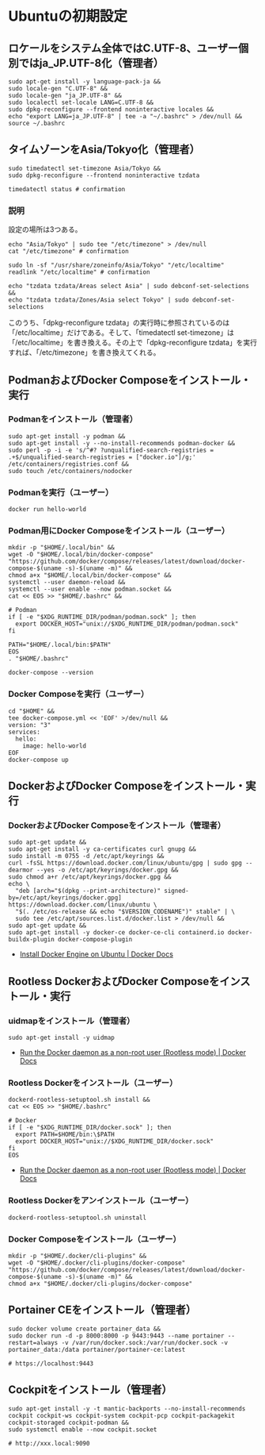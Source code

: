# Ubuntuの初期設定
## ロケールをシステム全体ではC.UTF-8、ユーザー個別ではja_JP.UTF-8化（管理者）
```
sudo apt-get install -y language-pack-ja &&
sudo locale-gen "C.UTF-8" &&
sudo locale-gen "ja_JP.UTF-8" &&
sudo localectl set-locale LANG=C.UTF-8 &&
sudo dpkg-reconfigure --frontend noninteractive locales &&
echo "export LANG=ja_JP.UTF-8" | tee -a "~/.bashrc" > /dev/null &&
source ~/.bashrc
```

## タイムゾーンをAsia/Tokyo化（管理者）
```
sudo timedatectl set-timezone Asia/Tokyo &&
sudo dpkg-reconfigure --frontend noninteractive tzdata

timedatectl status # confirmation
```

### 説明
設定の場所は3つある。
```
echo "Asia/Tokyo" | sudo tee "/etc/timezone" > /dev/null
cat "/etc/timezone" # confirmation

sudo ln -sf "/usr/share/zoneinfo/Asia/Tokyo" "/etc/localtime"
readlink "/etc/localtime" # confirmation

echo "tzdata tzdata/Areas select Asia" | sudo debconf-set-selections &&
echo "tzdata tzdata/Zones/Asia select Tokyo" | sudo debconf-set-selections
```
このうち、「dpkg-reconfigure tzdata」の実行時に参照されているのは「/etc/localtime」だけである。そして、「timedatectl set-timezone」は「/etc/localtime」を書き換える。その上で「dpkg-reconfigure tzdata」を実行すれば、「/etc/timezone」を書き換えてくれる。

## PodmanおよびDocker Composeをインストール・実行
### Podmanをインストール（管理者）
```
sudo apt-get install -y podman &&
sudo apt-get install -y --no-install-recommends podman-docker &&
sudo perl -p -i -e 's/^#? ?unqualified-search-registries = .+$/unqualified-search-registries = ["docker.io"]/g;' /etc/containers/registries.conf &&
sudo touch /etc/containers/nodocker
```

### Podmanを実行（ユーザー）
```
docker run hello-world
```

### Podman用にDocker Composeをインストール（ユーザー）
```
mkdir -p "$HOME/.local/bin" &&
wget -O "$HOME/.local/bin/docker-compose" "https://github.com/docker/compose/releases/latest/download/docker-compose-$(uname -s)-$(uname -m)" &&
chmod a+x "$HOME/.local/bin/docker-compose" &&
systemctl --user daemon-reload &&
systemctl --user enable --now podman.socket &&
cat << EOS >> "$HOME/.bashrc" &&

# Podman
if [ -e "$XDG_RUNTIME_DIR/podman/podman.sock" ]; then
  export DOCKER_HOST="unix://$XDG_RUNTIME_DIR/podman/podman.sock"
fi

PATH="$HOME/.local/bin:$PATH"
EOS
. "$HOME/.bashrc"

docker-compose --version
```

### Docker Composeを実行（ユーザー）
```
cd "$HOME" &&
tee docker-compose.yml << 'EOF' >/dev/null &&
version: "3"
services:
  hello:
    image: hello-world
EOF
docker-compose up
```

## DockerおよびDocker Composeをインストール・実行
### DockerおよびDocker Composeをインストール（管理者）
```
sudo apt-get update &&
sudo apt-get install -y ca-certificates curl gnupg &&
sudo install -m 0755 -d /etc/apt/keyrings &&
curl -fsSL https://download.docker.com/linux/ubuntu/gpg | sudo gpg --dearmor --yes -o /etc/apt/keyrings/docker.gpg &&
sudo chmod a+r /etc/apt/keyrings/docker.gpg &&
echo \
  "deb [arch="$(dpkg --print-architecture)" signed-by=/etc/apt/keyrings/docker.gpg] https://download.docker.com/linux/ubuntu \
  "$(. /etc/os-release && echo "$VERSION_CODENAME")" stable" | \
  sudo tee /etc/apt/sources.list.d/docker.list > /dev/null &&
sudo apt-get update &&
sudo apt-get install -y docker-ce docker-ce-cli containerd.io docker-buildx-plugin docker-compose-plugin
```

- [Install Docker Engine on Ubuntu | Docker Docs](https://docs.docker.com/engine/install/ubuntu/)

## Rootless DockerおよびDocker Composeをインストール・実行
### uidmapをインストール（管理者）
```
sudo apt-get install -y uidmap
```
- [Run the Docker daemon as a non-root user (Rootless mode) | Docker Docs](https://docs.docker.com/engine/security/rootless/)

### Rootless Dockerをインストール（ユーザー）
```
dockerd-rootless-setuptool.sh install &&
cat << EOS >> "$HOME/.bashrc"

# Docker
if [ -e "$XDG_RUNTIME_DIR/docker.sock" ]; then
  export PATH=$HOME/bin:\$PATH
  export DOCKER_HOST="unix://$XDG_RUNTIME_DIR/docker.sock"
fi
EOS
```
- [Run the Docker daemon as a non-root user (Rootless mode) | Docker Docs](https://docs.docker.com/engine/security/rootless/)

### Rootless Dockerをアンインストール（ユーザー）
```
dockerd-rootless-setuptool.sh uninstall
```

### Docker Composeをインストール（ユーザー）
```
mkdir -p "$HOME/.docker/cli-plugins" &&
wget -O "$HOME/.docker/cli-plugins/docker-compose" "https://github.com/docker/compose/releases/latest/download/docker-compose-$(uname -s)-$(uname -m)" &&
chmod a+x "$HOME/.docker/cli-plugins/docker-compose"
```

## Portainer CEをインストール（管理者）
```
sudo docker volume create portainer_data &&
sudo docker run -d -p 8000:8000 -p 9443:9443 --name portainer --restart=always -v /var/run/docker.sock:/var/run/docker.sock -v portainer_data:/data portainer/portainer-ce:latest

# https://localhost:9443
```

## Cockpitをインストール（管理者）
```
sudo apt-get install -y -t mantic-backports --no-install-recommends cockpit cockpit-ws cockpit-system cockpit-pcp cockpit-packagekit cockpit-storaged cockpit-podman &&
sudo systemctl enable --now cockpit.socket

# http://xxx.local:9090
```
